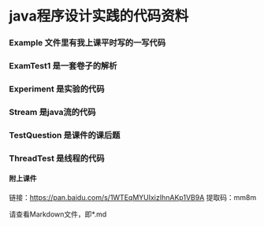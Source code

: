 # java程序设计实践的代码资料

### Example 文件里有我上课平时写的一写代码

### ExamTest1 是一套卷子的解析

### Experiment 是实验的代码

### Stream 是java流的代码

### TestQuestion 是课件的课后题

### ThreadTest 是线程的代码

#### 附上课件
链接：https://pan.baidu.com/s/1WTEqMYUIxizIhnAKp1VB9A
提取码：mm8m

请查看Markdown文件，即*.md
